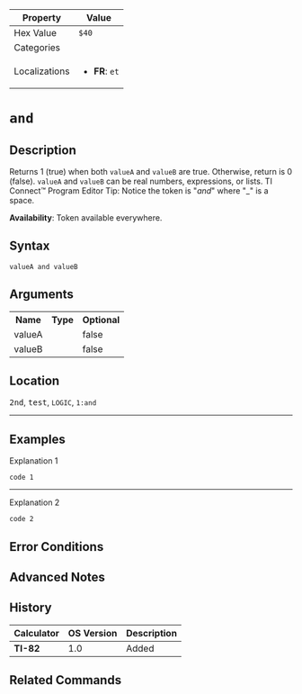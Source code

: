 | Property      | Value |
|---------------|-------|
| Hex Value     | `$40`|
| Categories    | <ul></ul> |
| Localizations | <ul><li><b>FR</b>: ` et `</li></ul> |

# ` and `

## Description
Returns 1 (true) when both `valueA` and `valueB` are true.  Otherwise, return is 0 (false).
`valueA` and `valueB` can be real numbers, expressions, or lists.
TI Connect™ Program Editor Tip:
Notice the token is "_and_" where "_" is a space.


<b>Availability</b>: Token available everywhere.

## Syntax
`valueA and valueB`

## Arguments
<table>
<tr><th>Name</th><th>Type</th><th>Optional</th></tr>

<tr><td>valueA</td><td></td><td>false</td></tr>

<tr><td>valueB</td><td></td><td>false</td></tr>

</table>

## Location
<kbd>2nd</kbd>, <kbd>test</kbd>, `LOGIC`, `1:and`
<hr>

## Examples

Explanation 1
```ti-basic
code 1
```
---
Explanation 2
```ti-basic
code 2
```

## Error Conditions


## Advanced Notes


## History
| Calculator | OS Version | Description |
|------------|------------|-------------|
| <b>TI-82</b> | 1.0 | Added

## Related Commands

    